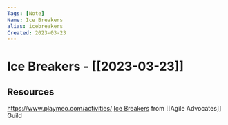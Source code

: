```yaml
---
Tags: [Note]
Name: Ice Breakers
alias: icebreakers
Created: 2023-03-23
---
```

# Ice Breakers - [[2023-03-23]]
## Resources
https://www.playmeo.com/activities/
[Ice Breakers](https://docs.google.com/spreadsheets/d/17LKP-xtDVyv6JK_7fn4LnHVE9VFr6WSBAQZ9IYVnR44/edit#gid=0) from [[Agile Advocates]] Guild
